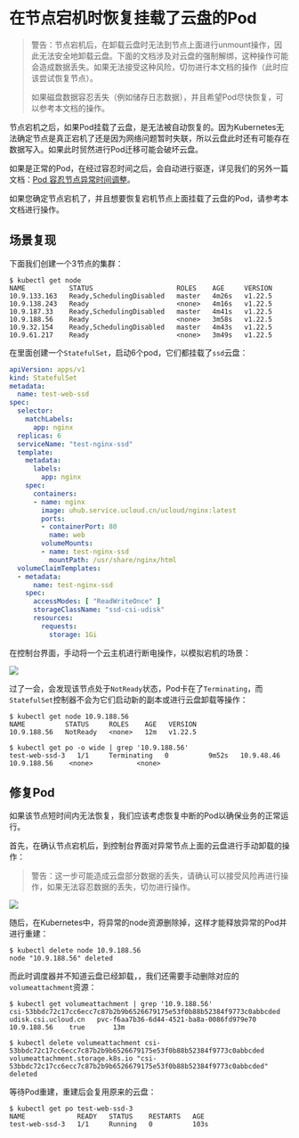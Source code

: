 # 在节点宕机时恢复挂载了云盘的Pod

> 警告：节点宕机后，在卸载云盘时无法到节点上面进行unmount操作，因此无法安全地卸载云盘。下面的文档涉及对云盘的强制解绑，这种操作可能会造成数据丢失。如果无法接受这种风险，切勿进行本文档的操作（此时应该尝试恢复节点）。
>
> 如果磁盘数据容忍丢失（例如储存日志数据），并且希望Pod尽快恢复，可以参考本文档的操作。

节点宕机之后，如果Pod挂载了云盘，是无法被自动恢复的。因为Kubernetes无法确定节点是真正宕机了还是因为网络问题暂时失联，所以云盘此时还有可能存在数据写入。如果此时贸然进行Pod迁移可能会破坏云盘。

如果是正常的Pod，在经过容忍时间之后，会自动进行驱逐，详见我们的另外一篇文档：[Pod 容忍节点异常时间调整](/uk8s/bestpractice/taint_base_eviction)。

如果您确定节点宕机了，并且想要恢复宕机节点上面挂载了云盘的Pod，请参考本文档进行操作。

## 场景复现

下面我们创建一个3节点的集群：

```shell
$ kubectl get node
NAME           STATUS                     ROLES    AGE     VERSION
10.9.133.163   Ready,SchedulingDisabled   master   4m26s   v1.22.5
10.9.138.243   Ready                      <none>   4m16s   v1.22.5
10.9.187.33    Ready,SchedulingDisabled   master   4m41s   v1.22.5
10.9.188.56    Ready                      <none>   3m58s   v1.22.5
10.9.32.154    Ready,SchedulingDisabled   master   4m43s   v1.22.5
10.9.61.217    Ready                      <none>   3m49s   v1.22.5
```

在里面创建一个`StatefulSet`，启动6个pod，它们都挂载了`ssd`云盘：

```yaml
apiVersion: apps/v1
kind: StatefulSet
metadata:
  name: test-web-ssd
spec:
  selector:
    matchLabels:
      app: nginx
  replicas: 6
  serviceName: "test-nginx-ssd"
  template:
    metadata:
      labels:
        app: nginx
    spec:
      containers:
      - name: nginx
        image: uhub.service.ucloud.cn/ucloud/nginx:latest
        ports:
        - containerPort: 80
          name: web
        volumeMounts:
        - name: test-nginx-ssd
          mountPath: /usr/share/nginx/html
  volumeClaimTemplates:
  - metadata:
      name: test-nginx-ssd
    spec:
      accessModes: [ "ReadWriteOnce" ]
      storageClassName: "ssd-csi-udisk"
      resources:
        requests:
          storage: 1Gi
```

在控制台界面，手动将一个云主机进行断电操作，以模拟宕机的场景：

![](/uk8s/images/troubleshooting/power_off_uhost.png)

过了一会，会发现该节点处于`NotReady`状态，Pod卡在了`Terminating`，而`StatefulSet`控制器不会为它们启动新的副本或进行云盘卸载等操作：

```shell
$ kubectl get node 10.9.188.56
NAME          STATUS     ROLES    AGE   VERSION
10.9.188.56   NotReady   <none>   12m   v1.22.5
```

```shell
$ kubectl get po -o wide | grep '10.9.188.56'
test-web-ssd-3   1/1     Terminating   0          9m52s   10.9.48.46     10.9.188.56    <none>           <none>
```

## 修复Pod

如果该节点短时间内无法恢复，我们应该考虑恢复中断的Pod以确保业务的正常运行。

首先，在确认节点宕机后，到控制台界面对异常节点上面的云盘进行手动卸载的操作：

> 警告：这一步可能造成云盘部分数据的丢失，请确认可以接受风险再进行操作，如果无法容忍数据的丢失，切勿进行操作。

![](/uk8s/images/troubleshooting/unmount_udisk.png)

随后，在Kubernetes中，将异常的node资源删除掉，这样才能释放异常的Pod并进行重建：

```shell
$ kubectl delete node 10.9.188.56
node "10.9.188.56" deleted
```

而此时调度器并不知道云盘已经卸载，，我们还需要手动删除对应的`volumeattachment`资源：

```shell
$ kubectl get volumeattachment | grep '10.9.188.56'
csi-53bbdc72c17cc6ecc7c87b2b9b6526679175e53f0b88b52384f9773c0abbcded   udisk.csi.ucloud.cn   pvc-f6aa7b36-6d44-4521-ba8a-0086fd979e70   10.9.188.56    true       13m
```

```shell
$ kubectl delete volumeattachment csi-53bbdc72c17cc6ecc7c87b2b9b6526679175e53f0b88b52384f9773c0abbcded
volumeattachment.storage.k8s.io "csi-53bbdc72c17cc6ecc7c87b2b9b6526679175e53f0b88b52384f9773c0abbcded" deleted
```

等待Pod重建，重建后会复用原来的云盘：

```shell
$ kubectl get po test-web-ssd-3
NAME             READY   STATUS    RESTARTS   AGE
test-web-ssd-3   1/1     Running   0          103s
```




